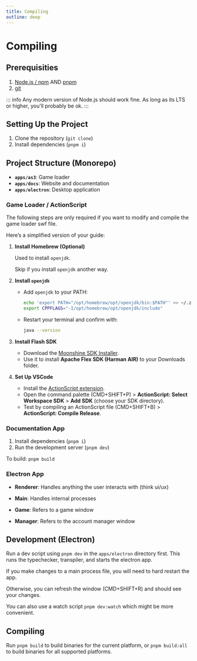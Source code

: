 ```yaml
---
title: Compiling
outline: deep
---
```


# Compiling

## Prerequisities

1. [Node.js / npm](https://nodejs.org/en) AND [pnpm](https://pnpm.io/installation)
2. [git](https://git-scm.com/downloads)

::: info
Any modern version of Node.js should work fine. As long as its LTS or higher, you'll probably be ok.
:::

## Setting Up the Project

1. Clone the repository (`git clone`)
2. Install dependencies (`pnpm i`)

## **Project Structure (Monorepo)**

- **`apps/as3`**: Game loader
- **`apps/docs`**: Website and documentation
- **`apps/electron`**: Desktop application

### Game Loader / ActionScript

The following steps are only required if you want to modify and compile the game loader swf file.

Here’s a simplified version of your guide:

1. **Install Homebrew (Optional)**

   Used to install `openjdk`.

   Skip if you install `openjdk` another way.

2. **Install `openjdk`**

   - Add `openjdk` to your PATH:
     ```bash
     echo 'export PATH="/opt/homebrew/opt/openjdk/bin:$PATH"' >> ~/.zshrc
     export CPPFLAGS="-I/opt/homebrew/opt/openjdk/include"
     ```
   - Restart your terminal and confirm with:
     ```bash
     java --version
     ```

3. **Install Flash SDK**

   - Download the [Moonshine SDK Installer](https://moonshine-ide.com/download-sdk-installer/).
   - Use it to install **Apache Flex SDK (Harman AIR)** to your Downloads folder.

4. **Set Up VSCode**
   - Install the [ActionScript extension](https://marketplace.visualstudio.com/items?itemName=bowlerhatllc.vscode-as3mxml).
   - Open the command palette (CMD+SHIFT+P) > **ActionScript: Select Workspace SDK** > **Add SDK** (choose your SDK directory).
   - Test by compiling an ActionScript file (CMD+SHIFT+B) > **ActionScript: Compile Release**.


### Documentation App

1. Install dependencies (`pnpm i`)
2. Run the development server (`pnpm dev`)

To build: `pnpm build`

### Electron App

- **Renderer**: Handles anything the user interacts with (think ui/ux)

- **Main**: Handles internal processes

- **Game**: Refers to a game window

- **Manager**: Refers to the account manager window

## Development (Electron)

Run a dev script using `pnpm dev` in the `apps/electron` directory first. This runs the typechecker, transpiler, and starts the electron app.

If you make changes to a main process file, you will need to hard restart the app.

Otherwise, you can refresh the window (CMD+SHIFT+R) and should see your changes.

You can also use a watch script `pnpm dev:watch` which might be more convenient.

## Compiling

Run `pnpm build` to build binaries for the current platform, or `pnpm build:all` to build binaries for all supported platforms.
